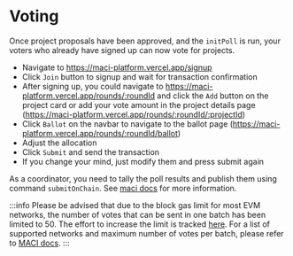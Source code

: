 # Voting

Once project proposals have been approved, and the `initPoll` is run, your voters who already have signed up can now vote for projects.

- Navigate to https://maci-platform.vercel.app/signup
- Click `Join` button to signup and wait for transaction confirmation
- After signing up, you could navigate to https://maci-platform.vercel.app/rounds/:roundId and click the `Add` button on the project card or add your vote amount in the project details page (https://maci-platform.vercel.app/rounds/:roundId/:projectId)
- Click `Ballot` on the navbar to navigate to the ballot page (https://maci-platform.vercel.app/rounds/:roundId/ballot)
- Adjust the allocation
- Click `Submit` and send the transaction
- If you change your mind, just modify them and press submit again

As a coordinator, you need to tally the poll results and publish them using command `submitOnChain`. See [maci docs](https://maci.pse.dev/docs/integrating#poll-finalization) for more information.

:::info
Please be advised that due to the block gas limit for most EVM networks, the number of votes that can be sent in one batch has been limited to 50. The effort to increase the limit is tracked [here](https://github.com/privacy-scaling-explorations/maci-platform/issues/31). For a list of supported networks and maximum number of votes per batch, please refer to [MACI docs](https://maci.pse.dev/docs/developers-references/smart-contracts/SupportedNetworks).
:::
